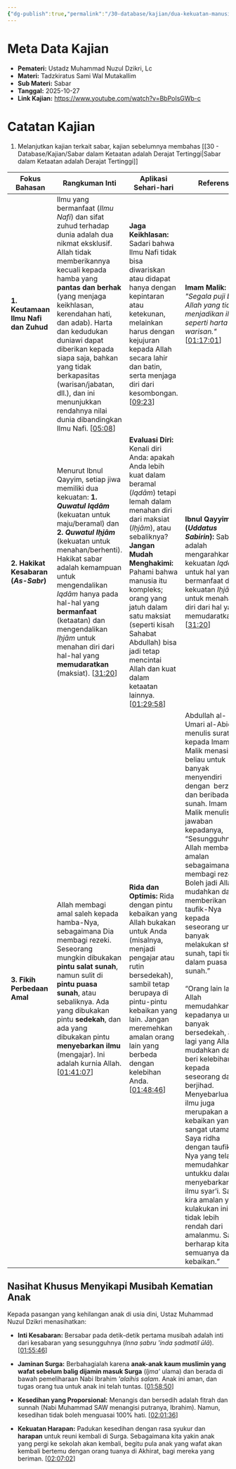```yaml
---
{"dg-publish":true,"permalink":"/30-database/kajian/dua-kekuatan-manusia-untuk-bersabar/","tags":["kajian"]}
---
```





# Meta Data Kajian 
<div><ul class="dataview list-view-ul"><li><span><strong>Pemateri:</strong> Ustadz Muhammad Nuzul Dzikri, Lc</span></li><li><span><strong>Materi:</strong> Tadzkiratus Sami Wal Mutakallim</span></li><li><span><strong>Sub Materi:</strong> Sabar</span></li><li><span><strong>Tanggal:</strong> 2025-10-27</span></li><li><span><strong>Link Kajian:</strong> <a rel="noopener nofollow" class="external-link" href="https://www.youtube.com/watch?v=BbPoIsGWb-c" target="_blank">https://www.youtube.com/watch?v=BbPoIsGWb-c</a></span></li></ul></div>

# Catatan Kajian
1. Melanjutkan kajian terkait sabar, kajian sebelumnya membahas [[30 - Database/Kajian/Sabar dalam Ketaatan adalah Derajat Tertinggi\|Sabar dalam Ketaatan adalah Derajat Tertinggi]] 

| **Fokus Bahasan**                    | **Rangkuman Inti**                                                                                                                                                                                                                                                                                                                                                                                                                                                                  | **Aplikasi Sehari-hari**                                                                                                                                                                                                                                                                                                                                                                                                           | **Referensi**                                                                                                                                                                                                                                                                                                                                                                                                                                                                                                                                                                                                                                                                                                                                                                                                                           |
| ------------------------------------ | ----------------------------------------------------------------------------------------------------------------------------------------------------------------------------------------------------------------------------------------------------------------------------------------------------------------------------------------------------------------------------------------------------------------------------------------------------------------------------------- | ---------------------------------------------------------------------------------------------------------------------------------------------------------------------------------------------------------------------------------------------------------------------------------------------------------------------------------------------------------------------------------------------------------------------------------- | --------------------------------------------------------------------------------------------------------------------------------------------------------------------------------------------------------------------------------------------------------------------------------------------------------------------------------------------------------------------------------------------------------------------------------------------------------------------------------------------------------------------------------------------------------------------------------------------------------------------------------------------------------------------------------------------------------------------------------------------------------------------------------------------------------------------------------------- |
| **1. Keutamaan Ilmu Nafi dan Zuhud** | Ilmu yang bermanfaat (_Ilmu Nafi_) dan sifat zuhud terhadap dunia adalah dua nikmat eksklusif. Allah tidak memberikannya kecuali kepada hamba yang **pantas dan berhak** (yang menjaga keikhlasan, kerendahan hati, dan adab). Harta dan kedudukan duniawi dapat diberikan kepada siapa saja, bahkan yang tidak berkapasitas (warisan/jabatan, dll.), dan ini menunjukkan rendahnya nilai dunia dibandingkan Ilmu Nafi. [[05:08](http://www.youtube.com/watch?v=BbPoIsGWb-c&t=308)] | **Jaga Keikhlasan:** Sadari bahwa Ilmu Nafi tidak bisa diwariskan atau didapat hanya dengan kepintaran atau ketekunan, melainkan harus dengan kejujuran kepada Allah secara lahir dan batin, serta menjaga diri dari kesombongan. [[09:23](http://www.youtube.com/watch?v=BbPoIsGWb-c&t=563)]                                                                                                                                      | **Imam Malik:** _"Segala puji bagi Allah yang tidak menjadikan ilmu seperti harta warisan."_ [[01:17:01](http://www.youtube.com/watch?v=BbPoIsGWb-c&t=4621)]                                                                                                                                                                                                                                                                                                                                                                                                                                                                                                                                                                                                                                                                            |
| **2. Hakikat Kesabaran (_As-Sabr_)** | Menurut Ibnul Qayyim, setiap jiwa memiliki dua kekuatan: **1. _Quwatul Iqdām_** (kekuatan untuk maju/beramal) dan **2. _Quwatul Iḥjām_** (kekuatan untuk menahan/berhenti). Hakikat sabar adalah kemampuan untuk mengendalikan _Iqdām_ hanya pada hal-hal yang **bermanfaat** (ketaatan) dan mengendalikan _Iḥjām_ untuk menahan diri dari hal-hal yang **memudaratkan** (maksiat). [[31:20](http://www.youtube.com/watch?v=BbPoIsGWb-c&t=1880)]                                    | **Evaluasi Diri:** Kenali diri Anda: apakah Anda lebih kuat dalam beramal (_Iqdām_) tetapi lemah dalam menahan diri dari maksiat (_Iḥjām_), atau sebaliknya? **Jangan Mudah Menghakimi:** Pahami bahwa manusia itu kompleks; orang yang jatuh dalam satu maksiat (seperti kisah Sahabat Abdullah) bisa jadi tetap mencintai Allah dan kuat dalam ketaatan lainnya. [[01:29:58](http://www.youtube.com/watch?v=BbPoIsGWb-c&t=5398)] | **Ibnul Qayyim (_Uddatus Sabirin_):** Sabar adalah mengarahkan kekuatan _Iqdām_ untuk hal yang bermanfaat dan kekuatan _Iḥjām_ untuk menahan diri dari hal yang memudaratkan. [[31:20](http://www.youtube.com/watch?v=BbPoIsGWb-c&t=1880)]                                                                                                                                                                                                                                                                                                                                                                                                                                                                                                                                                                                              |
| **3. Fikih Perbedaan Amal**          | Allah membagi amal saleh kepada hamba-Nya, sebagaimana Dia membagi rezeki. Seseorang mungkin dibukakan **pintu salat sunah**, namun sulit di **pintu puasa sunah**, atau sebaliknya. Ada yang dibukakan pintu **sedekah**, dan ada yang dibukakan pintu **menyebarkan ilmu** (mengajar). Ini adalah kurnia Allah. [[01:41:07](http://www.youtube.com/watch?v=BbPoIsGWb-c&t=6067)]                                                                                                   | **Rida dan Optimis:** Rida dengan pintu kebaikan yang Allah bukakan untuk Anda (misalnya, menjadi pengajar atau rutin bersedekah), sambil tetap berupaya di pintu-pintu kebaikan yang lain. Jangan meremehkan amalan orang lain yang berbeda dengan kelebihan Anda. [[01:48:46](http://www.youtube.com/watch?v=BbPoIsGWb-c&t=6526)]                                                                                                | Abdullah al-Umari al-Abid menulis surat kepada Imam Malik menasihati beliau untuk banyak menyendiri dengan  berzikir dan beribadah sunah. Imam Malik menulis jawaban kepadanya, “Sesungguhnya Allah membagi amalan sebagaimana membagi rezeki. Boleh jadi Allah mudahkan dan memberikan taufik-Nya kepada seseorang untuk banyak melakukan shalat sunah, tapi tidak dalam puasa sunah.”<br><br>“Orang lain lagi, Allah memudahkan kepadanya untuk banyak bersedekah, ada lagi yang Allah mudahkan dan beri kelebihan kepada seseorang dalam berjihad. Menyebarluaskan ilmu juga merupakan amal kebaikan yang sangat utama. Saya ridha dengan taufik-Nya yang telah memudahkan untukku dalam menyebarkan ilmu syar’i. Saya kira amalan yang kulakukan ini tidak lebih rendah dari amalanmu. Saya berharap kita semuanya dalam kebaikan.” |

## Nasihat Khusus Menyikapi Musibah Kematian Anak

Kepada pasangan yang kehilangan anak di usia dini, Ustaz Muhammad Nuzul Dzikri menasihatkan:

- **Inti Kesabaran:** Bersabar pada detik-detik pertama musibah adalah inti dari kesabaran yang sesungguhnya (_Inna ṣabru 'inda ṣadmatil ūlā_). [[01:55:46](http://www.youtube.com/watch?v=BbPoIsGWb-c&t=6946)]
    
- **Jaminan Surga:** Berbahagialah karena **anak-anak kaum muslimin yang wafat sebelum balig dijamin masuk Surga** (_Ijma'_ ulama) dan berada di bawah pemeliharaan Nabi Ibrahim _'alaihis salam_. Anak ini aman, dan tugas orang tua untuk anak ini telah tuntas. [[01:58:50](http://www.youtube.com/watch?v=BbPoIsGWb-c&t=7130)]
    
- **Kesedihan yang Proporsional:** Menangis dan bersedih adalah fitrah dan sunnah (Nabi Muhammad SAW menangisi putranya, Ibrahim). Namun, kesedihan tidak boleh menguasai 100% hati. [[02:01:36](http://www.youtube.com/watch?v=BbPoIsGWb-c&t=7296)]
    
- **Kekuatan Harapan:** Padukan kesedihan dengan rasa syukur dan **harapan** untuk reuni kembali di Surga. Sebagaimana kita yakin anak yang pergi ke sekolah akan kembali, begitu pula anak yang wafat akan kembali bertemu dengan orang tuanya di Akhirat, bagi mereka yang beriman. [[02:07:02](http://www.youtube.com/watch?v=BbPoIsGWb-c&t=7622)]
